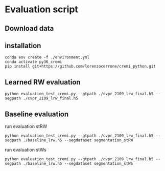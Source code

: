 # Evaluation script

## Download data

## installation
```
conda env create -f ./environment.yml 
conda activate py36_cremi
pip install git+https://github.com/lorenzocerrone/cremi_python.git
```

## Learned RW evaluation
```
python evaluation_test_cremi.py --gtpath ./cvpr_2109_lrw_final.h5 --segpath ./cvpr_2109_lrw_final.h5 
```
## Baseline evaluation
run evaluation stRW
```
python evaluation_test_cremi.py --gtpath ./cvpr_2109_lrw_final.h5 --segpath ./baseline_lrw.h5 --segdataset segmentation_stRW
```
run evaluation stWs
```
python evaluation_test_cremi.py --gtpath ./cvpr_2109_lrw_final.h5 --segpath ./baseline_lrw.h5 --segdataset segmentation_stWS
```
 

